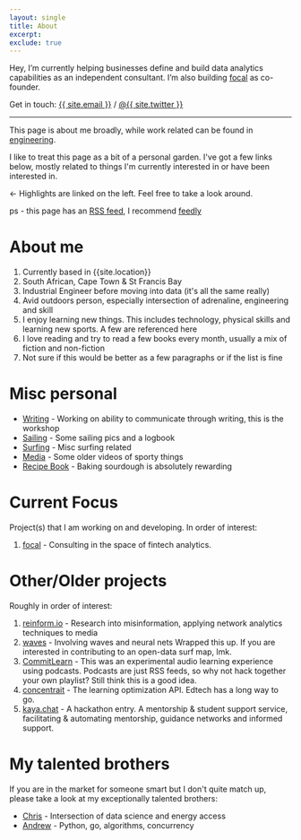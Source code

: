 ```yaml
---
layout: single
title: About
excerpt: 
exclude: true
---
```


Hey, I’m currently helping businesses define and build data analytics capabilities as an independent consultant. I’m also building [focal](https://hellofocal.com) as co-founder.

Get in touch: <a href="mailto:{{ site.email }}?subject=Let's talk data">{{ site.email }}</a>
 / <a href="https://twitter.com/{{ site.twitter }}">@{{ site.twitter }}</a>
 

---

This page is about me broadly, while work related can be found in [engineering](/engineering).

I like to treat this page as a bit of a personal garden. I've got a few links below, mostly related to things I'm currently interested in or have been interested in. 

<- Highlights are linked on the left. Feel free to take a look around.

ps - this page has an [RSS feed](/feed.xml), I recommend [feedly](https://feedly.com/)

# About me

1. Currently based in {{site.location}}
1. South African, Cape Town & St Francis Bay
1. Industrial Engineer before moving into data (it's all the same really)
1. Avid outdoors person, especially intersection of adrenaline, engineering and skill
1. I enjoy learning new things. This includes technology, physical skills and learning new sports. A few are referenced here
1. I love reading and try to read a few books every month, usually a mix of fiction and non-fiction
1. Not sure if this would be better as a few paragraphs or if the list is fine

# Misc personal

* [Writing](/writing/overview/) - Working on ability to communicate through writing, this is the workshop
* [Sailing](/about/sailing/) - Some sailing pics and a logbook
* [Surfing](/about/surfing/) - Misc surfing related
* [Media](/about/media/) - Some older videos of sporty things
* [Recipe Book](https://food.rdrn.dev/baking-bread/) - Baking sourdough is absolutely rewarding 

# Current Focus

Project(s) that I am working on and developing. In order of interest:
1. [focal](https://hellofocal.com) - Consulting in the space of fintech analytics.

# Other/Older projects

Roughly in order of interest:
1. [reinform.io](http://reinform.io) - Research into misinformation, applying network analytics techniques to media
1. [waves](http://rdrn.com/waves) - Involving waves and neural nets Wrapped this up. If you are interested in contributing to an open-data surf map, lmk.
1. [CommitLearn](https://mattarderne.github.io/CommitLearn/) - This was an experimental audio learning experience using podcasts. Podcasts are just RSS feeds, so why not hack together your own playlist? Still think this is a good idea.
1. [concentrait](https://mattarderne.github.io/concentrait/) - The learning optimization API. Edtech has a long way to go.
1. [kaya.chat](https://mattarderne.github.io/kaya.chat/) - A hackathon entry. A mentorship & student support service, facilitating & automating mentorship, guidance networks and informed support. 

# My talented brothers

If you are in the market for someone smart but I don't quite match up, please take a look at my exceptionally talented brothers:

* [Chris](https://rdrn.me/) - Intersection of data science and energy access
* [Andrew](https://github.com/zoomie) - Python, go, algorithms, concurrency 
